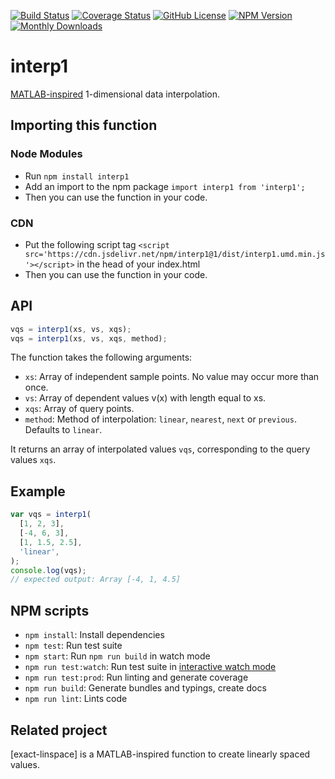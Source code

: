 [![Build Status](https://github.com/Symmetronic/interp1/workflows/build/badge.svg?branch=main)](https://github.com/Symmetronic/interp1/actions?query=workflow%3Abuild+branch%3Amain) [![Coverage Status](https://coveralls.io/repos/github/Symmetronic/interp1/badge.svg?branch=main)](https://coveralls.io/github/Symmetronic/interp1?branch=main) [![GitHub License](https://img.shields.io/github/license/Symmetronic/interp1)](https://github.com/Symmetronic/interp1/blob/main/LICENSE) [![NPM Version](https://img.shields.io/npm/v/interp1)](https://www.npmjs.com/package/interp1) [![Monthly Downloads](https://img.shields.io/npm/dm/interp1)](https://npmcharts.com/compare/interp1?minimal=true)

# interp1

[MATLAB-inspired](https://www.mathworks.com/help/matlab/ref/interp1.html) 1-dimensional data interpolation.

## Importing this function

### Node Modules

- Run `npm install interp1`
- Add an import to the npm package `import interp1 from 'interp1';`
- Then you can use the function in your code.

### CDN

- Put the following script tag `<script src='https://cdn.jsdelivr.net/npm/interp1@1/dist/interp1.umd.min.js'></script>` in the head of your index.html
- Then you can use the function in your code.

## API

```javascript
vqs = interp1(xs, vs, xqs);
vqs = interp1(xs, vs, xqs, method);
```

The function takes the following arguments:

- `xs`: Array of independent sample points. No value may occur more than once.
- `vs`: Array of dependent values v(x) with length equal to xs.
- `xqs`: Array of query points.
- `method`: Method of interpolation: `linear`, `nearest`, `next` or `previous`. Defaults to `linear`.

It returns an array of interpolated values `vqs`, corresponding to the query values `xqs`.

## Example

```javascript
var vqs = interp1(
  [1, 2, 3],
  [-4, 6, 3],
  [1, 1.5, 2.5],
  'linear',
);
console.log(vqs);
// expected output: Array [-4, 1, 4.5]
```

## NPM scripts

- `npm install`: Install dependencies
- `npm test`: Run test suite
- `npm start`: Run `npm run build` in watch mode
- `npm run test:watch`: Run test suite in [interactive watch mode](http://facebook.github.io/jest/docs/cli.html#watch)
- `npm run test:prod`: Run linting and generate coverage
- `npm run build`: Generate bundles and typings, create docs
- `npm run lint`: Lints code

## Related project

[exact-linspace] is a MATLAB-inspired function to create linearly spaced values.
